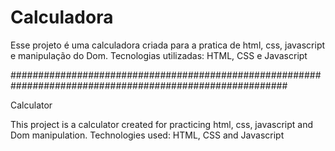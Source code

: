 # Calculadora

Esse projeto é uma calculadora criada para a pratica de html, css, javascript e manipulação do Dom. Tecnologias utilizadas: HTML, CSS e Javascript

##########################################################################################################

Calculator

This project is a calculator created for practicing html, css, javascript and Dom manipulation. Technologies used: HTML, CSS and Javascript
